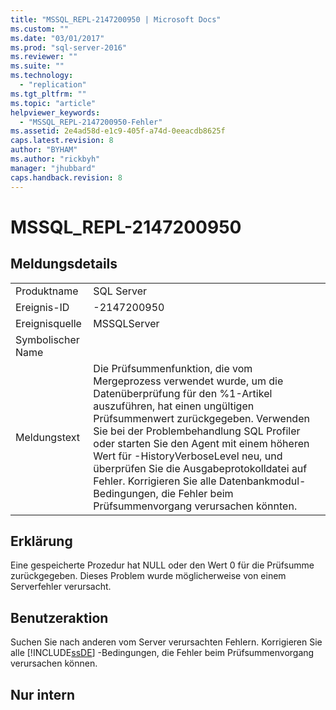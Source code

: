 ```yaml
---
title: "MSSQL_REPL-2147200950 | Microsoft Docs"
ms.custom: ""
ms.date: "03/01/2017"
ms.prod: "sql-server-2016"
ms.reviewer: ""
ms.suite: ""
ms.technology: 
  - "replication"
ms.tgt_pltfrm: ""
ms.topic: "article"
helpviewer_keywords: 
  - "MSSQL_REPL-2147200950-Fehler"
ms.assetid: 2e4ad58d-e1c9-405f-a74d-0eeacdb8625f
caps.latest.revision: 8
author: "BYHAM"
ms.author: "rickbyh"
manager: "jhubbard"
caps.handback.revision: 8
---
```

# MSSQL_REPL-2147200950
    
## Meldungsdetails  
  
|||  
|-|-|  
|Produktname|SQL Server|  
|Ereignis-ID|-2147200950|  
|Ereignisquelle|MSSQLServer|  
|Symbolischer Name||  
|Meldungstext|Die Prüfsummenfunktion, die vom Mergeprozess verwendet wurde, um die Datenüberprüfung für den %1-Artikel auszuführen, hat einen ungültigen Prüfsummenwert zurückgegeben. Verwenden Sie bei der Problembehandlung SQL Profiler oder starten Sie den Agent mit einem höheren Wert für -HistoryVerboseLevel neu, und überprüfen Sie die Ausgabeprotokolldatei auf Fehler. Korrigieren Sie alle Datenbankmodul-Bedingungen, die Fehler beim Prüfsummenvorgang verursachen könnten.|  
  
## Erklärung  
 Eine gespeicherte Prozedur hat NULL oder den Wert 0 für die Prüfsumme zurückgegeben. Dieses Problem wurde möglicherweise von einem Serverfehler verursacht.  
  
## Benutzeraktion  
 Suchen Sie nach anderen vom Server verursachten Fehlern. Korrigieren Sie alle [!INCLUDE[ssDE](../../includes/ssde-md.md)] -Bedingungen, die Fehler beim Prüfsummenvorgang verursachen können.  
  
## Nur intern  
  